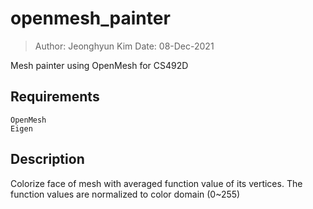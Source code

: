 # openmesh_painter
> Author: Jeonghyun Kim 
> Date: 08-Dec-2021

Mesh painter using OpenMesh for CS492D

## Requirements
```
OpenMesh
Eigen
```

## Description
Colorize face of mesh with averaged function value of its vertices. The function values are normalized to color domain (0~255)
